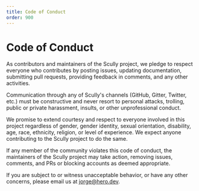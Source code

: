 ```yaml
---
title: Code of Conduct
order: 900
---
```


# Code of Conduct

As contributors and maintainers of the Scully project, we pledge to respect everyone who contributes by posting issues, updating documentation, submitting pull requests, providing feedback in comments, and any other activities.

Communication through any of Scully's channels (GitHub, Gitter, Twitter, etc.) must be constructive and never resort to personal attacks, trolling, public or private harassment, insults, or other unprofessional conduct.

We promise to extend courtesy and respect to everyone involved in this project regardless of gender, gender identity, sexual orientation, disability, age, race, ethnicity, religion, or level of experience. We expect anyone contributing to the Scully project to do the same.

If any member of the community violates this code of conduct, the maintainers of the Scully project may take action, removing issues, comments, and PRs or blocking accounts as deemed appropriate.

If you are subject to or witness unacceptable behavior, or have any other concerns, please email us at [jorge@hero.dev](mailto:jorge@hero.dev).
